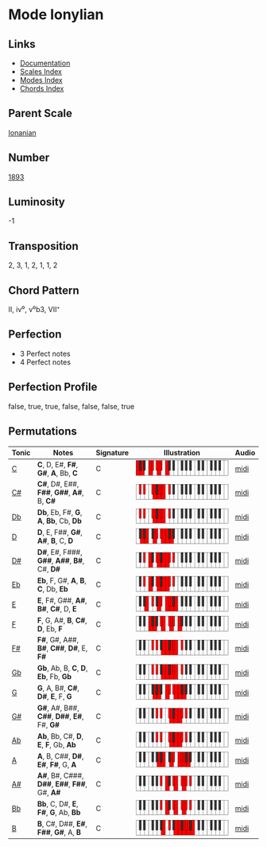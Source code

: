 # Mode Ionylian

## Links

- [Documentation](README.md)
- [Scales Index](Scales.md)
- [Modes Index](Modes.md)
- [Chords Index](Chords.md)

## Parent Scale

[Ionanian](ScaleIonanian.md)

## Number

[1893](https://ianring.com/musictheory/scales/1893)

## Luminosity

-1

## Transposition

2, 3, 1, 2, 1, 1, 2

## Chord Pattern

II, iv⁰, v⁰b3, VII⁺

## Perfection

- 3 Perfect notes
- 4 Perfect notes

## Perfection Profile

false, true, true, false, false, false, true

## Permutations

| Tonic | Notes | Signature | Illustration | Audio |
|-------|-------|-----------|--------------|-------|
| [C](ModeCNaturalIonylian.md) | **C**, D, E#, **F#**, **G#**, **A**, Bb, **C** | C | ![CNaturalIonylian](ModeCNaturalIonylian.png) | [midi](https://github.com/edipermadi/music/blob/main/docs/ModeCNaturalIonylian.mid?raw=true) |
| [C#](ModeCSharpIonylian.md) | **C#**, D#, E##, **F##**, **G##**, **A#**, B, **C#** | C | ![CSharpIonylian](ModeCSharpIonylian.png) | [midi](https://github.com/edipermadi/music/blob/main/docs/ModeCSharpIonylian.mid?raw=true) |
| [Db](ModeDFlatIonylian.md) | **Db**, Eb, F#, **G**, **A**, **Bb**, Cb, **Db** | C | ![DFlatIonylian](ModeDFlatIonylian.png) | [midi](https://github.com/edipermadi/music/blob/main/docs/ModeDFlatIonylian.mid?raw=true) |
| [D](ModeDNaturalIonylian.md) | **D**, E, F##, **G#**, **A#**, **B**, C, **D** | C | ![DNaturalIonylian](ModeDNaturalIonylian.png) | [midi](https://github.com/edipermadi/music/blob/main/docs/ModeDNaturalIonylian.mid?raw=true) |
| [D#](ModeDSharpIonylian.md) | **D#**, E#, F###, **G##**, **A##**, **B#**, C#, **D#** | C | ![DSharpIonylian](ModeDSharpIonylian.png) | [midi](https://github.com/edipermadi/music/blob/main/docs/ModeDSharpIonylian.mid?raw=true) |
| [Eb](ModeEFlatIonylian.md) | **Eb**, F, G#, **A**, **B**, **C**, Db, **Eb** | C | ![EFlatIonylian](ModeEFlatIonylian.png) | [midi](https://github.com/edipermadi/music/blob/main/docs/ModeEFlatIonylian.mid?raw=true) |
| [E](ModeENaturalIonylian.md) | **E**, F#, G##, **A#**, **B#**, **C#**, D, **E** | C | ![ENaturalIonylian](ModeENaturalIonylian.png) | [midi](https://github.com/edipermadi/music/blob/main/docs/ModeENaturalIonylian.mid?raw=true) |
| [F](ModeFNaturalIonylian.md) | **F**, G, A#, **B**, **C#**, **D**, Eb, **F** | C | ![FNaturalIonylian](ModeFNaturalIonylian.png) | [midi](https://github.com/edipermadi/music/blob/main/docs/ModeFNaturalIonylian.mid?raw=true) |
| [F#](ModeFSharpIonylian.md) | **F#**, G#, A##, **B#**, **C##**, **D#**, E, **F#** | C | ![FSharpIonylian](ModeFSharpIonylian.png) | [midi](https://github.com/edipermadi/music/blob/main/docs/ModeFSharpIonylian.mid?raw=true) |
| [Gb](ModeGFlatIonylian.md) | **Gb**, Ab, B, **C**, **D**, **Eb**, Fb, **Gb** | C | ![GFlatIonylian](ModeGFlatIonylian.png) | [midi](https://github.com/edipermadi/music/blob/main/docs/ModeGFlatIonylian.mid?raw=true) |
| [G](ModeGNaturalIonylian.md) | **G**, A, B#, **C#**, **D#**, **E**, F, **G** | C | ![GNaturalIonylian](ModeGNaturalIonylian.png) | [midi](https://github.com/edipermadi/music/blob/main/docs/ModeGNaturalIonylian.mid?raw=true) |
| [G#](ModeGSharpIonylian.md) | **G#**, A#, B##, **C##**, **D##**, **E#**, F#, **G#** | C | ![GSharpIonylian](ModeGSharpIonylian.png) | [midi](https://github.com/edipermadi/music/blob/main/docs/ModeGSharpIonylian.mid?raw=true) |
| [Ab](ModeAFlatIonylian.md) | **Ab**, Bb, C#, **D**, **E**, **F**, Gb, **Ab** | C | ![AFlatIonylian](ModeAFlatIonylian.png) | [midi](https://github.com/edipermadi/music/blob/main/docs/ModeAFlatIonylian.mid?raw=true) |
| [A](ModeANaturalIonylian.md) | **A**, B, C##, **D#**, **E#**, **F#**, G, **A** | C | ![ANaturalIonylian](ModeANaturalIonylian.png) | [midi](https://github.com/edipermadi/music/blob/main/docs/ModeANaturalIonylian.mid?raw=true) |
| [A#](ModeASharpIonylian.md) | **A#**, B#, C###, **D##**, **E##**, **F##**, G#, **A#** | C | ![ASharpIonylian](ModeASharpIonylian.png) | [midi](https://github.com/edipermadi/music/blob/main/docs/ModeASharpIonylian.mid?raw=true) |
| [Bb](ModeBFlatIonylian.md) | **Bb**, C, D#, **E**, **F#**, **G**, Ab, **Bb** | C | ![BFlatIonylian](ModeBFlatIonylian.png) | [midi](https://github.com/edipermadi/music/blob/main/docs/ModeBFlatIonylian.mid?raw=true) |
| [B](ModeBNaturalIonylian.md) | **B**, C#, D##, **E#**, **F##**, **G#**, A, **B** | C | ![BNaturalIonylian](ModeBNaturalIonylian.png) | [midi](https://github.com/edipermadi/music/blob/main/docs/ModeBNaturalIonylian.mid?raw=true) |
